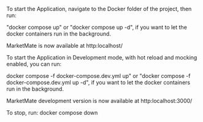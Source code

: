 To start the Application, navigate to the Docker folder of the project, then run:

"docker compose up"
or
"docker compose up -d", if you want to let the docker containers run in the background. 

MarketMate is now available at http:localhost/

To start the Application in Development mode, with hot reload and mocking enabled, you can run:

docker compose -f docker-compose.dev.yml up"
or
"docker compose -f docker-compose.dev.yml up -d", if you want to let the docker containers run in the background.

MarketMate development version is now available at http:localhost:3000/

To stop, run: docker compose down
